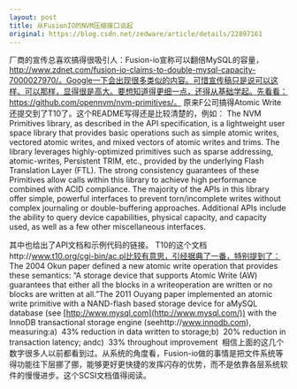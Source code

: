 ```yaml
---
layout: post
title: 从FusionIO的NVM压缩接口谈起
original: https://blog.csdn.net/zedware/article/details/22897161
---
```


厂商的宣传总喜欢搞得很吸引人：Fusion-io宣称可以翻倍MySQL的容量，http://www.zdnet.com/fusion-io-claims-to-double-mysql-capacity-7000027970/。Google一下会出现很多类似的内容。可惜宣传稿只是说可以这样、可以那样，显得很是高大。要想知道得更细一点，还得从基础学起。先看看：https://github.com/opennvm/nvm-primitives/。
原来F公司搞得Atomic Write还提交到了T10了。这个README写得还是比较清楚的，例如：
The NVM Primitives library, as described in the API specification, is a lightweight user space
 library that provides basic operations such as simple atomic writes, vectored atomic writes, and mixed vectors of atomic writes and trims. The library leverages highly-optimized primitives such as sparse addressing, atomic-writes, Persistent TRIM, etc., provided
 by the underlying Flash Translation Layer (FTL). The strong consistency guarantees of these Primitives allow calls within this library to achieve high performance combined with ACID compliance. The majority of the APIs in this library offer simple, powerful
 interfaces to prevent torn/incomplete writes without complex journaling or double-buffering approaches. Additional APIs include the ability to query device capabilities, physical capacity, and capacity used, as well as a few other miscellaneous interfaces.

其中也给出了API文档和示例代码的链接。
T10的这个文档http://www.t10.org/cgi-bin/ac.pl比较有意思，引经据典了一番，特别提到了：
The 2004 Okun paper defined a new atomic write operation that provides
 these semantics:
“A storage device that supports Atomic Write (AW) guarantees that either all the blocks in a writeoperation are written or no blocks are written at all.”The 2011 Ouyang paper implemented an atomic write primitive with a NAND-flash based storage device for aMySQL database (see [http://www.mysql.com](http://www.mysql.com/))
 with the InnoDB transactional storage engine (seehttp://www.innodb.com), measuring:a)  43% reduction in data written to storage;b)  20% reduction in transaction latency; andc)  33% throughout improvement  相信上面的这几个数字很多人以前都看到过。从系统的角度看，Fusion-io做的事情是把文件系统等得功能往下层挪了挪，能够更好更快捷的发挥闪存的优势，而不是依靠各层系统软件的慢慢进步。这个SCSI文档值得阅读。




